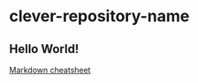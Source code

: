 # clever-repository-name

## Hello World!

[Markdown cheatsheet](https://github.com/adam-p/markdown-here/wiki/Markdown-Cheatsheet)
